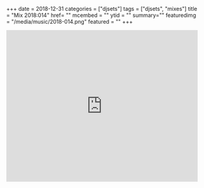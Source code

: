 +++
date = 2018-12-31
categories = ["djsets"]
tags = ["djsets", "mixes"]
title = "Mix 2018:014"
href= ""
mcembed = ""
ytid = ""
summary=""
featuredimg = "/media/music/2018-014.png"
featured = ""
+++

<div class="mix"><div class="embed" >
  <iframe width="100%" height="400" src="https://www.mixcloud.com/widget/iframe/?dark=1&feed=%2Fdjkonigi%2F2018014-lazy-morning-idm-session%2F" frameborder="0" ></iframe>
</div></div>
